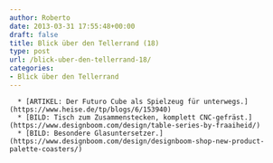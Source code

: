 ```yaml
---
author: Roberto
date: 2013-03-31 17:55:48+00:00
draft: false
title: Blick über den Tellerrand (18)
type: post
url: /blick-uber-den-tellerrand-18/
categories:
- Blick über den Tellerrand
---
```



	  * [ARTIKEL: Der Futuro Cube als Spielzeug für unterwegs.](https://www.heise.de/tp/blogs/6/153940)
	  * [BILD: Tisch zum Zusammenstecken, komplett CNC-gefräst.](https://www.designboom.com/design/table-series-by-fraaiheid/)
	  * [BILD: Besondere Glasuntersetzer.](https://www.designboom.com/design/designboom-shop-new-product-palette-coasters/)


